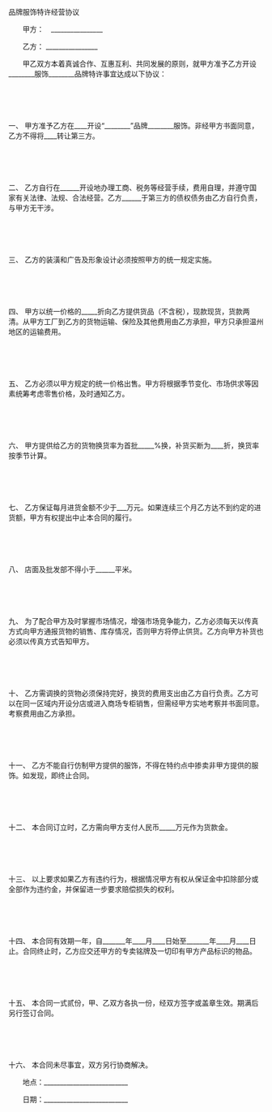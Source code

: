 



品牌服饰特许经营协议



 

　　甲方：　________________

　　乙方： ________________　　

　　甲乙双方本着真诚合作、互惠互利、共同发展的原则，就甲方准予乙方开设________服饰________品牌特许事宜达成以下协议：

　　

　　

一、
甲方准予乙方在____开设“________”品牌________服饰。非经甲方书面同意，乙方不得将____转让第三方。

　　

　　

二、
乙方自行在______开设地办理工商、税务等经营手续，费用自理，并遵守国家有关法律、法规、合法经营。乙方______于第三方的债权债务由乙方自行负责，与甲方无干涉。

　　

　　

三、
乙方的装潢和广告及形象设计必须按照甲方的统一规定实施。

　　

　　

四、
甲方以统一价格的_____折向乙方提供货品（不含税），现款现货，货款两清。从甲方工厂到乙方的货物运输、保险及其他费用由乙方承担，甲方只承担温州地区的运输费用。

　　

　　

五、
乙方必须以甲方规定的统一价格出售。甲方将根据季节变化、市场供求等因素统筹考虑零售价格，及时通知乙方。

　　

　　

六、
甲方提供给乙方的货物换货率为首批_____%换，补货买断为____折，换货率按季节计算。

　　

　　

七、
乙方保证每月进货金额不少于___万元。如果连续三个月乙方达不到约定的进货额，甲方有权提出中止本合同的履行。

　　

　　

八、
店面及批发部不得小于______平米。

　　

　　

九、
为了配合甲方及时掌握市场情况，增强市场竞争能力，乙方必须每天以传真方式向甲方通报货物的销售、库存情况，否则甲方将停止供货。乙方向甲方补货也必须以传真方式告知甲方。

　　

　　

十、
乙方需调换的货物必须保持完好，换货的费用支出由乙方自行负责。乙方可以在同一区域内开设分店或进入商场专柜销售，但需经甲方实地考察并书面同意。考察费用由乙方承担。

　　

　　

十一、
乙方不能自行仿制甲方提供的服饰，不得在特约点中掺卖非甲方提供的服饰。如发现，即终止合同。

　　

　　

十二、
本合同订立时，乙方需向甲方支付人民币_____万元作为货款金。

　　

　　

十三、
以上要求如果乙方有违约行为，根据情况甲方有权从保证金中扣除部分或全部作为违约金，并保留进一步要求赔偿损失的权利。

　　

　　

十四、
本合同有效期一年，自_______年____月____日始至_______年____月____日止。合同终止时，乙方应交还甲方的专卖铭牌及一切印有甲方产品标识的物品。

　　

　　

十五、
本合同一式贰份，甲、乙双方各执一份，经双方签字或盖章生效。期满后另行签订合同。

　　

　　

十六、
本合同未尽事宜，双方另行协商解决。　　

　　地点：__________________________

　　日期：__________________________ 

　　
